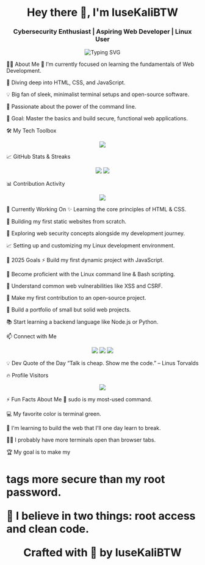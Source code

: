 <h1 align="center">Hey there 👋, I'm IuseKaliBTW</h1>
<h3 align="center">Cybersecurity Enthusiast | Aspiring Web Developer | Linux User</h3>

<p align="center">
<img src="https://www.google.com/search?q=https://readme-typing-svg.herokuapp.com%3Ffont%3DFira%2BCode%26size%3D22%26duration%3D4000%26pause%3D1000%26center%3Dtrue%26vCenter%3Dtrue%26width%3D435%26lines%3DAspiring%2BFull-Stack%2BDeveloper%3BCybersecurity%2B%2526%2BPentesting%3BKali%2BLinux%2BAficionado%3BHTML%2B%257C%2BCSS%2B%257C%2BJavaScript%2B%257C%2BBash%3BSecuring%2Bthe%2Bweb%252C%2Bone%2Bline%2Bat%2Ba%2Btime+🐧" alt="Typing SVG" />
</p>

👨‍💻 About Me
🔭 I’m currently focused on learning the fundamentals of Web Development.

🌱 Diving deep into HTML, CSS, and JavaScript.

💡 Big fan of sleek, minimalist terminal setups and open-source software.

🐧 Passionate about the power of the command line.

🎯 Goal: Master the basics and build secure, functional web applications.

🛠️ My Tech Toolbox
<p align="center">
<img src="https://www.google.com/search?q=https://skillicons.dev/icons%3Fi%3Dhtml,css,js,bash,linux,kali,vscode,github,git%26theme%3Ddark" />
</p>

📈 GitHub Stats & Streaks
<!-- Replace "IuseKaliBTW" with your GitHub username if it's different -->

<p align="center">
<img src="https://www.google.com/search?q=https://github-readme-stats.vercel.app/api%3Fusername%3DIuseKaliBTW%26show_icons%3Dtrue%26theme%3Dtokyonight%26hide_border%3Dtrue" />
<img src="https://www.google.com/search?q=https://github-readme-stats.vercel.app/api/top-langs/%3Fusername%3DIuseKaliBTW%26layout%3Dcompact%26hide_border%3Dtrue%26theme%3Dtokyonight" />
</p>

📊 Contribution Activity
<!-- Replace "IuseKaliBTW" with your GitHub username if it's different -->

<p align="center">
<img src="https://www.google.com/search?q=https://github-readme-activity-graph.vercel.app/graph%3Fusername%3DIuseKaliBTW%26theme%3Dtokyonight%26hide_border%3Dtrue%26area%3Dtrue" />
</p>

🚀 Currently Working On
✨ Learning the core principles of HTML & CSS.

💼 Building my first static websites from scratch.

🔐 Exploring web security concepts alongside my development journey.

📈 Setting up and customizing my Linux development environment.

🎯 2025 Goals
⚡ Build my first dynamic project with JavaScript.

🐧 Become proficient with the Linux command line & Bash scripting.

🔐 Understand common web vulnerabilities like XSS and CSRF.

🤝 Make my first contribution to an open-source project.

🚀 Build a portfolio of small but solid web projects.

📚 Start learning a backend language like Node.js or Python.

📫 Connect with Me
<!-- Add your actual links here -->

<p align="center">
<a href="https://www.google.com/search?q=https://github.com/IuseKaliBTW" target="_blank"><img src="https://img.shields.io/badge/-GitHub-181717?style=for-the-badge&logo=github&logoColor=white" /></a>
<a href="#" target="_blank"><img src="https://img.shields.io/badge/-LinkedIn-blue?style=for-the-badge&logo=linkedin&logoColor=white" /></a>
<a href="mailto:youremail@gmail.com" target="_blank"><img src="https://img.shields.io/badge/-Gmail-D14836?style=for-the-badge&logo=gmail&logoColor=white" /></a>
</p>

💡 Dev Quote of the Day
“Talk is cheap. Show me the code.” – Linus Torvalds

🔥 Profile Visitors
<!-- Replace "IuseKaliBTW" with your GitHub username if it's different -->

<p align="center">
<img src="https://www.google.com/search?q=https://komarev.com/ghpvc/%3Fusername%3DIuseKaliBTW%26label%3DProfile%2BVisitors%26color%3D0e75b6%26style%3Dflat" />
</p>

⚡ Fun Facts About Me
🐧 sudo is my most-used command.

💻 My favorite color is terminal green.

🔐 I'm learning to build the web that I'll one day learn to break.

👨‍💻 I probably have more terminals open than browser tabs.

🏆 My goal is to make my <h1> tags more secure than my root password.

🎯 I believe in two things: root access and clean code.

<p align="center">
Crafted with <g-emoji class="g-emoji" alias="heart" fallback-src="https://www.google.com/search?q=https://github.githubassets.com/images/icons/emoji/unicode/2764.png">💙</g-emoji> by <strong>IuseKaliBTW</strong>
</p>
